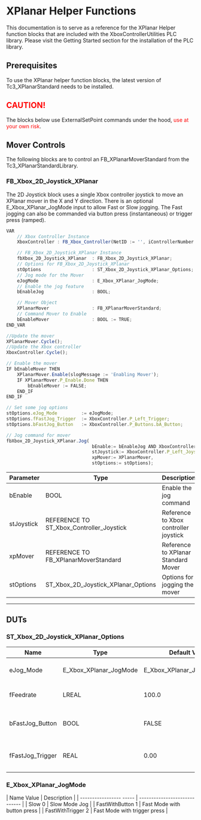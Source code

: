 # XPlanar Helper Functions

This documentation is to serve as a reference for the XPlanar Helper function blocks that are included with the XboxControllerUtilities PLC library. Please visit the Getting Started section for the installation of the PLC library.

## Prerequisites

To use the XPlanar helper function blocks, the latest version of Tc3_XPlanarStandard needs to be installed.

## <span style="color:red">CAUTION!</span>
The blocks below use ExternalSetPoint commands under the hood, <span style="color:red">use at your own risk</span>. 

## Mover Controls

The following blocks are to control an FB_XPlanarMoverStandard from the Tc3_XPlanarStandardLibrary.

### **FB_Xbox_2D_Joystick_XPlanar**

The 2D Joystick block uses a single Xbox controller joystick to move an XPlanar mover in the X and Y direction. There is an optional E_Xbox_XPlanar_JogMode input to allow Fast or Slow jogging. The Fast jogging can also be commanded via button press (instantaneous) or trigger press (ramped).

```javascript
VAR
    // Xbox Controller Instance
    XboxController : FB_Xbox_Controller(NetID := '', iControllerNumber := 1);

	// FB_Xbox_2D_Joystick_XPlanar Instance
	fbXbox_2D_Joystick_XPlanar	: FB_Xbox_2D_Joystick_XPlanar;
    // Options for FB_Xbox_2D_Joystick_XPlanar
	stOptions					: ST_Xbox_2D_Joystick_XPlanar_Options;
    // Jog mode for the Mover
	eJogMode					: E_Xbox_XPlanar_JogMode;
    // Enable the jog feature
	bEnableJog					: BOOL;

    // Mover Object
	XPlanarMover				: FB_XPlanarMoverStandard;
    // Command Mover to Enable
	bEnableMover				: BOOL := TRUE;
END_VAR
```
```javascript
//Update the mover
XPlanarMover.Cycle();
//Update the Xbox controller
XboxController.Cycle();

// Enable the mover
IF bEnableMover THEN
	XPlanarMover.Enable(slogMessage := 'Enabling Mover');
	IF XPlanarMover.P_Enable.Done THEN
		bEnableMover := FALSE;
	END_IF
END_IF

// Set some jog options
stOptions.eJog_Mode 		:= eJogMode;
stOptions.fFastJog_Trigger 	:= XboxController.P_Left_Trigger;
stOptions.bFastJog_Button	:= XboxController.P_Buttons.bA_Button;

// Jog command for mover
fbXbox_2D_Joystick_XPlanar.Jog(
								bEnable:= bEnableJog AND XboxController.P_Status.bConnected, 
								stJoystick:= XboxController.P_Left_Joystick, 
								xpMover:= XPlanarMover, 
								stOptions:= stOptions);
```

| Parameter         | Type                                      | Description|
| --------------    | ----------------------------------------- | ----------------------------------------- |
| bEnable		    | BOOL                                      | Enable the jog command                    |
| stJoystick        | REFERENCE TO ST_Xbox_Controller_Joystick  | Reference to Xbox controller joystick     |
| xpMover	        | REFERENCE TO FB_XPlanarMoverStandard      | Reference to XPlanar Standard Mover       |
| stOptions			| ST_Xbox_2D_Joystick_XPlanar_Options       | Options for jogging the mover             |


---

## DUTs

### **ST_Xbox_2D_Joystick_XPlanar_Options**

| Name                    | Type                      | Default Value                       | Description                                                           |
| ----------------------- | ------------------------- | ----------------------------------- | --------------------------------------------------------------------- |
| eJog_Mode               | E_Xbox_XPlanar_JogMode    | E_Xbox_XPlanar_JogMode.Slow         | Jog mode for the mover                                                |
| fFeedrate               | LREAL                     | 100.0                               | Feedrate of the mover for jogging                                     |
| bFastJog_Button         | BOOL                      | FALSE                               | Button that is used for Fast Jogging                                  |
| fFastJog_Trigger        | REAL                      | 0.00                                | Trigger that is used for Fast Jogging                                 |


### **E_Xbox_XPlanar_JogMode**

| Name               Value | Description                   |
| -----------------  ----- | ----------------------------- |
| Slow               0     | Slow Mode Jog                 |
| FastWithButton     1     | Fast Mode with button press   |
| FastWithTrigger    2     | Fast Mode with trigger press  |